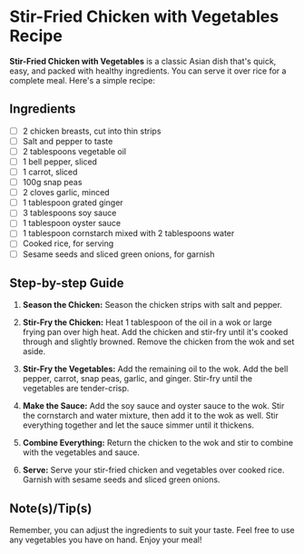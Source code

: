 # Stir-Fried Chicken with Vegetables Recipe

**Stir-Fried Chicken with Vegetables** is a classic Asian dish that's quick, easy, and packed with healthy ingredients. You can serve it over rice for a complete meal. Here's a simple recipe:

## Ingredients
- [ ] 2 chicken breasts, cut into thin strips
- [ ] Salt and pepper to taste
- [ ] 2 tablespoons vegetable oil
- [ ] 1 bell pepper, sliced
- [ ] 1 carrot, sliced
- [ ] 100g snap peas
- [ ] 2 cloves garlic, minced
- [ ] 1 tablespoon grated ginger
- [ ] 3 tablespoons soy sauce
- [ ] 1 tablespoon oyster sauce
- [ ] 1 tablespoon cornstarch mixed with 2 tablespoons water
- [ ] Cooked rice, for serving
- [ ] Sesame seeds and sliced green onions, for garnish

## Step-by-step Guide

1. **Season the Chicken:** Season the chicken strips with salt and pepper.

2. **Stir-Fry the Chicken:** Heat 1 tablespoon of the oil in a wok or large frying pan over high heat. Add the chicken and stir-fry until it's cooked through and slightly browned. Remove the chicken from the wok and set aside.

3. **Stir-Fry the Vegetables:** Add the remaining oil to the wok. Add the bell pepper, carrot, snap peas, garlic, and ginger. Stir-fry until the vegetables are tender-crisp.

4. **Make the Sauce:** Add the soy sauce and oyster sauce to the wok. Stir the cornstarch and water mixture, then add it to the wok as well. Stir everything together and let the sauce simmer until it thickens.

5. **Combine Everything:** Return the chicken to the wok and stir to combine with the vegetables and sauce.

6. **Serve:** Serve your stir-fried chicken and vegetables over cooked rice. Garnish with sesame seeds and sliced green onions.

## Note(s)/Tip(s)
Remember, you can adjust the ingredients to suit your taste. Feel free to use any vegetables you have on hand. Enjoy your meal!